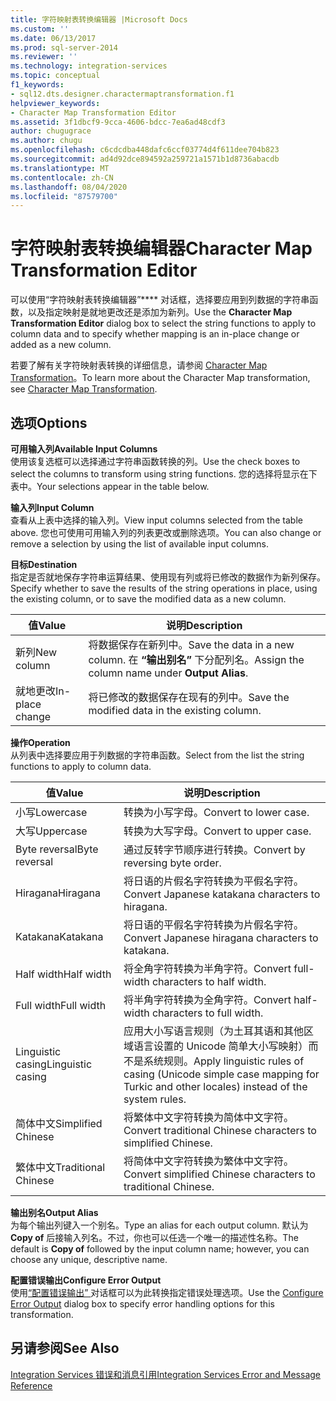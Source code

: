 ```yaml
---
title: 字符映射表转换编辑器 |Microsoft Docs
ms.custom: ''
ms.date: 06/13/2017
ms.prod: sql-server-2014
ms.reviewer: ''
ms.technology: integration-services
ms.topic: conceptual
f1_keywords:
- sql12.dts.designer.charactermaptransformation.f1
helpviewer_keywords:
- Character Map Transformation Editor
ms.assetid: 3f1dbcf9-9cca-4606-bdcc-7ea6ad48cdf3
author: chugugrace
ms.author: chugu
ms.openlocfilehash: c6cdcdba448dafc6ccf03774d4f611dee704b823
ms.sourcegitcommit: ad4d92dce894592a259721a1571b1d8736abacdb
ms.translationtype: MT
ms.contentlocale: zh-CN
ms.lasthandoff: 08/04/2020
ms.locfileid: "87579700"
---
```

# <a name="character-map-transformation-editor"></a><span data-ttu-id="024cf-102">字符映射表转换编辑器</span><span class="sxs-lookup"><span data-stu-id="024cf-102">Character Map Transformation Editor</span></span>
  <span data-ttu-id="024cf-103">可以使用“字符映射表转换编辑器”\*\*\*\* 对话框，选择要应用到列数据的字符串函数，以及指定映射是就地更改还是添加为新列。</span><span class="sxs-lookup"><span data-stu-id="024cf-103">Use the **Character Map Transformation Editor** dialog box to select the string functions to apply to column data and to specify whether mapping is an in-place change or added as a new column.</span></span>  
  
 <span data-ttu-id="024cf-104">若要了解有关字符映射表转换的详细信息，请参阅 [Character Map Transformation](data-flow/transformations/character-map-transformation.md)。</span><span class="sxs-lookup"><span data-stu-id="024cf-104">To learn more about the Character Map transformation, see [Character Map Transformation](data-flow/transformations/character-map-transformation.md).</span></span>  
  
## <a name="options"></a><span data-ttu-id="024cf-105">选项</span><span class="sxs-lookup"><span data-stu-id="024cf-105">Options</span></span>  
 <span data-ttu-id="024cf-106">**可用输入列**</span><span class="sxs-lookup"><span data-stu-id="024cf-106">**Available Input Columns**</span></span>  
 <span data-ttu-id="024cf-107">使用该复选框可以选择通过字符串函数转换的列。</span><span class="sxs-lookup"><span data-stu-id="024cf-107">Use the check boxes to select the columns to transform using string functions.</span></span> <span data-ttu-id="024cf-108">您的选择将显示在下表中。</span><span class="sxs-lookup"><span data-stu-id="024cf-108">Your selections appear in the table below.</span></span>  
  
 <span data-ttu-id="024cf-109">**输入列**</span><span class="sxs-lookup"><span data-stu-id="024cf-109">**Input Column**</span></span>  
 <span data-ttu-id="024cf-110">查看从上表中选择的输入列。</span><span class="sxs-lookup"><span data-stu-id="024cf-110">View input columns selected from the table above.</span></span> <span data-ttu-id="024cf-111">您也可使用可用输入列的列表更改或删除选项。</span><span class="sxs-lookup"><span data-stu-id="024cf-111">You can also change or remove a selection by using the list of available input columns.</span></span>  
  
 <span data-ttu-id="024cf-112">**目标**</span><span class="sxs-lookup"><span data-stu-id="024cf-112">**Destination**</span></span>  
 <span data-ttu-id="024cf-113">指定是否就地保存字符串运算结果、使用现有列或将已修改的数据作为新列保存。</span><span class="sxs-lookup"><span data-stu-id="024cf-113">Specify whether to save the results of the string operations in place, using the existing column, or to save the modified data as a new column.</span></span>  
  
|<span data-ttu-id="024cf-114">值</span><span class="sxs-lookup"><span data-stu-id="024cf-114">Value</span></span>|<span data-ttu-id="024cf-115">说明</span><span class="sxs-lookup"><span data-stu-id="024cf-115">Description</span></span>|  
|-----------|-----------------|  
|<span data-ttu-id="024cf-116">新列</span><span class="sxs-lookup"><span data-stu-id="024cf-116">New column</span></span>|<span data-ttu-id="024cf-117">将数据保存在新列中。</span><span class="sxs-lookup"><span data-stu-id="024cf-117">Save the data in a new column.</span></span> <span data-ttu-id="024cf-118">在 **“输出别名”** 下分配列名。</span><span class="sxs-lookup"><span data-stu-id="024cf-118">Assign the column name under **Output Alias**.</span></span>|  
|<span data-ttu-id="024cf-119">就地更改</span><span class="sxs-lookup"><span data-stu-id="024cf-119">In-place change</span></span>|<span data-ttu-id="024cf-120">将已修改的数据保存在现有的列中。</span><span class="sxs-lookup"><span data-stu-id="024cf-120">Save the modified data in the existing column.</span></span>|  
  
 <span data-ttu-id="024cf-121">**操作**</span><span class="sxs-lookup"><span data-stu-id="024cf-121">**Operation**</span></span>  
 <span data-ttu-id="024cf-122">从列表中选择要应用于列数据的字符串函数。</span><span class="sxs-lookup"><span data-stu-id="024cf-122">Select from the list the string functions to apply to column data.</span></span>  
  
|<span data-ttu-id="024cf-123">值</span><span class="sxs-lookup"><span data-stu-id="024cf-123">Value</span></span>|<span data-ttu-id="024cf-124">说明</span><span class="sxs-lookup"><span data-stu-id="024cf-124">Description</span></span>|  
|-----------|-----------------|  
|<span data-ttu-id="024cf-125">小写</span><span class="sxs-lookup"><span data-stu-id="024cf-125">Lowercase</span></span>|<span data-ttu-id="024cf-126">转换为小写字母。</span><span class="sxs-lookup"><span data-stu-id="024cf-126">Convert to lower case.</span></span>|  
|<span data-ttu-id="024cf-127">大写</span><span class="sxs-lookup"><span data-stu-id="024cf-127">Uppercase</span></span>|<span data-ttu-id="024cf-128">转换为大写字母。</span><span class="sxs-lookup"><span data-stu-id="024cf-128">Convert to upper case.</span></span>|  
|<span data-ttu-id="024cf-129">Byte reversal</span><span class="sxs-lookup"><span data-stu-id="024cf-129">Byte reversal</span></span>|<span data-ttu-id="024cf-130">通过反转字节顺序进行转换。</span><span class="sxs-lookup"><span data-stu-id="024cf-130">Convert by reversing byte order.</span></span>|  
|<span data-ttu-id="024cf-131">Hiragana</span><span class="sxs-lookup"><span data-stu-id="024cf-131">Hiragana</span></span>|<span data-ttu-id="024cf-132">将日语的片假名字符转换为平假名字符。</span><span class="sxs-lookup"><span data-stu-id="024cf-132">Convert Japanese katakana characters to hiragana.</span></span>|  
|<span data-ttu-id="024cf-133">Katakana</span><span class="sxs-lookup"><span data-stu-id="024cf-133">Katakana</span></span>|<span data-ttu-id="024cf-134">将日语的平假名字符转换为片假名字符。</span><span class="sxs-lookup"><span data-stu-id="024cf-134">Convert Japanese hiragana characters to katakana.</span></span>|  
|<span data-ttu-id="024cf-135">Half width</span><span class="sxs-lookup"><span data-stu-id="024cf-135">Half width</span></span>|<span data-ttu-id="024cf-136">将全角字符转换为半角字符。</span><span class="sxs-lookup"><span data-stu-id="024cf-136">Convert full-width characters to half width.</span></span>|  
|<span data-ttu-id="024cf-137">Full width</span><span class="sxs-lookup"><span data-stu-id="024cf-137">Full width</span></span>|<span data-ttu-id="024cf-138">将半角字符转换为全角字符。</span><span class="sxs-lookup"><span data-stu-id="024cf-138">Convert half-width characters to full width.</span></span>|  
|<span data-ttu-id="024cf-139">Linguistic casing</span><span class="sxs-lookup"><span data-stu-id="024cf-139">Linguistic casing</span></span>|<span data-ttu-id="024cf-140">应用大小写语言规则（为土耳其语和其他区域语言设置的 Unicode 简单大小写映射）而不是系统规则。</span><span class="sxs-lookup"><span data-stu-id="024cf-140">Apply linguistic rules of casing (Unicode simple case mapping for Turkic and other locales) instead of the system rules.</span></span>|  
|<span data-ttu-id="024cf-141">简体中文</span><span class="sxs-lookup"><span data-stu-id="024cf-141">Simplified Chinese</span></span>|<span data-ttu-id="024cf-142">将繁体中文字符转换为简体中文字符。</span><span class="sxs-lookup"><span data-stu-id="024cf-142">Convert traditional Chinese characters to simplified Chinese.</span></span>|  
|<span data-ttu-id="024cf-143">繁体中文</span><span class="sxs-lookup"><span data-stu-id="024cf-143">Traditional Chinese</span></span>|<span data-ttu-id="024cf-144">将简体中文字符转换为繁体中文字符。</span><span class="sxs-lookup"><span data-stu-id="024cf-144">Convert simplified Chinese characters to traditional Chinese.</span></span>|  
  
 <span data-ttu-id="024cf-145">**输出别名**</span><span class="sxs-lookup"><span data-stu-id="024cf-145">**Output Alias**</span></span>  
 <span data-ttu-id="024cf-146">为每个输出列键入一个别名。</span><span class="sxs-lookup"><span data-stu-id="024cf-146">Type an alias for each output column.</span></span> <span data-ttu-id="024cf-147">默认为 **Copy of** 后接输入列名。不过，你也可以任选一个唯一的描述性名称。</span><span class="sxs-lookup"><span data-stu-id="024cf-147">The default is **Copy of** followed by the input column name; however, you can choose any unique, descriptive name.</span></span>  
  
 <span data-ttu-id="024cf-148">**配置错误输出**</span><span class="sxs-lookup"><span data-stu-id="024cf-148">**Configure Error Output**</span></span>  
 <span data-ttu-id="024cf-149">使用[“配置错误输出” ](../../2014/integration-services/configure-error-output.md) 对话框可以为此转换指定错误处理选项。</span><span class="sxs-lookup"><span data-stu-id="024cf-149">Use the [Configure Error Output](../../2014/integration-services/configure-error-output.md) dialog box to specify error handling options for this transformation.</span></span>  
  
## <a name="see-also"></a><span data-ttu-id="024cf-150">另请参阅</span><span class="sxs-lookup"><span data-stu-id="024cf-150">See Also</span></span>  
 [<span data-ttu-id="024cf-151">Integration Services 错误和消息引用</span><span class="sxs-lookup"><span data-stu-id="024cf-151">Integration Services Error and Message Reference</span></span>](../../2014/integration-services/integration-services-error-and-message-reference.md)  
  
  
